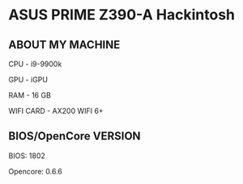 # ASUS PRIME Z390-A Hackintosh


## ABOUT MY MACHINE
CPU - i9-9900k

GPU - iGPU

RAM - 16 GB

WIFI CARD - AX200 WIFI 6+
## BIOS/OpenCore VERSION

BIOS: 1802

Opencore: 0.6.6





